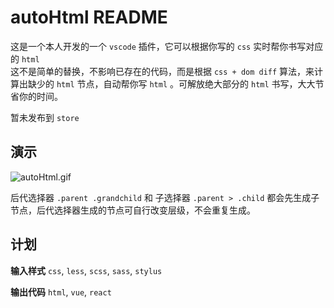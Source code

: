 # autoHtml README

这是一个本人开发的一个 `vscode` 插件，它可以根据你写的 `css` 实时帮你书写对应的 `html`  
这不是简单的替换，不影响已存在的代码，而是根据 `css + dom diff` 算法，来计算出缺少的 `html` 节点，自动帮你写 `html` 。可解放绝大部分的 `html` 书写，大大节省你的时间。

暂未发布到 `store`

## 演示
![autoHtml.gif](https://wusfen.github.io/autoHtml/autoHtml.gif)  

后代选择器 `.parent .grandchild` 和 子选择器 `.parent > .child` 都会先生成子节点，后代选择器生成的节点可自行改变层级，不会重复生成。

## 计划

**输入样式**
 `css`, `less`, `scss`, `sass`, `stylus`
 
 **输出代码**
 `html`, `vue`, `react`
